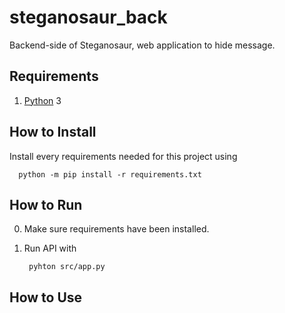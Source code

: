 # steganosaur_back

Backend-side of Steganosaur, web application to hide message.

## Requirements

1. [Python](https://www.python.org/) 3

## How to Install

Install every requirements needed for this project using

      python -m pip install -r requirements.txt

## How to Run

0. Make sure requirements have been installed.

1. Run API with

        pyhton src/app.py

## How to Use
